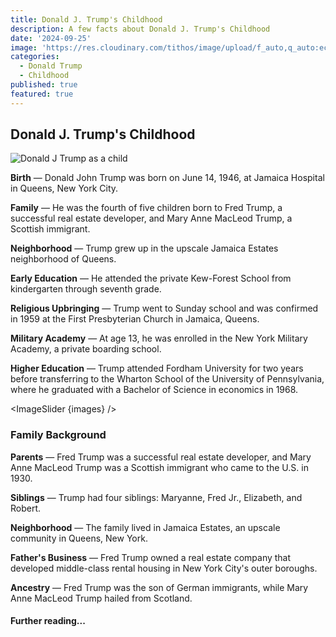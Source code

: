 ```yaml
---
title: Donald J. Trump's Childhood
description: A few facts about Donald J. Trump's Childhood
date: '2024-09-25'
image: 'https://res.cloudinary.com/tithos/image/upload/f_auto,q_auto:eco/v1727330685/Donald_Trump_2016_Biography_bgtjcg.webp'
categories:
  - Donald Trump
  - Childhood
published: true
featured: true
---
```


<script>
  import { ExternalLink, Image, ImageSlider } from '../lib';
  const images = [
    { src: "https://res.cloudinary.com/tithos/image/upload/f_auto,q_auto:eco/v1727334680/Donald_Trump_Biography_Photos_rroysh.webp", alt: "Young Donald Trump with family" },
    { src: "https://res.cloudinary.com/tithos/image/upload/f_auto,q_auto:eco/v1727334680/Donald_Trump_2016_Biography_Photos_1_pjh0af.webp", alt: "Young Donald Trump as a ball player" },
    { src: "https://res.cloudinary.com/tithos/image/upload/f_auto,q_auto:eco/v1727334680/Donald_Trump_2016_Biography_Photos_tzfabu.webp", alt: "Donald Trump at military academy" },
    { src: "https://res.cloudinary.com/tithos/image/upload/f_auto,q_auto:eco/v1727334680/Donald_Trump_2016_Biography_1_oahr0u.webp", alt: "Donald Trump with his father" }
  ];
</script>

## Donald J. Trump's Childhood

<Image src="https://res.cloudinary.com/tithos/image/upload/f_auto,q_auto:eco/v1727330685/Donald_Trump_2016_Biography_bgtjcg.webp" alt="Donald J Trump as a child" />

**Birth** — Donald John Trump was born on June 14, 1946, at Jamaica Hospital in Queens, New York City.

**Family** — He was the fourth of five children born to Fred Trump, a successful real estate developer, and Mary Anne MacLeod Trump, a Scottish immigrant.

**Neighborhood** — Trump grew up in the upscale Jamaica Estates neighborhood of Queens.

**Early Education** — He attended the private Kew-Forest School from kindergarten through seventh grade.

**Religious Upbringing** — Trump went to Sunday school and was confirmed in 1959 at the First Presbyterian Church in Jamaica, Queens.

**Military Academy** — At age 13, he was enrolled in the New York Military Academy, a private boarding school.

**Higher Education** — Trump attended Fordham University for two years before transferring to the Wharton School of the University of Pennsylvania, where he graduated with a Bachelor of Science in economics in 1968.

<ImageSlider {images} />

### Family Background

**Parents** — Fred Trump was a successful real estate developer, and Mary Anne MacLeod Trump was a Scottish immigrant who came to the U.S. in 1930.

**Siblings** — Trump had four siblings: Maryanne, Fred Jr., Elizabeth, and Robert.

**Neighborhood** — The family lived in Jamaica Estates, an upscale community in Queens, New York.

**Father's Business** — Fred Trump owned a real estate company that developed middle-class rental housing in New York City's outer boroughs.

**Ancestry** — Fred Trump was the son of German immigrants, while Mary Anne MacLeod Trump hailed from Scotland.

#### Further reading...

<ExternalLink href="https://en.wikipedia.org/wiki/Donald_Trump" text="Donald Trump - Wikipedia" />

<ExternalLink href="https://millercenter.org/president/trump/life-presidency" text="Donald Trump: Life before the presidency" />

<ExternalLink href="https://www.whitehouse.gov/about-the-white-house/presidents/donald-j-trump/" text="Donald J. Trump (White House)" />
